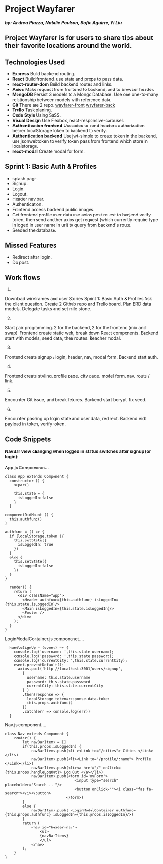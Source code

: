 # Project Wayfarer
##### by: Andrea Piazza, Natalie Poulson, Sofia Aguirre, Yi Liu
## Project Wayfarer is for users to share tips about their favorite locations around the world.

## Technologies Used
- __Express__ Build backend routing.
- __React__ Build frontend, use state and props to pass data.
- __react-router-dom__ Build backend routes and links.
- __Axios__ Make request from frontend to backend, and to browser header.
- __MongoDB__ Persist 3 models to a Mongo Database. Use one one-to-many relationship between models with reference data.
- __Git__ There are 2 repo.
[wayfarer-front](https://github.com/sofia-aguirre/wayfarer-front)
[wayfarer-back](https://github.com/sofia-aguirre/wayfarer-back)
- __Trello__ Task planing.
- __Code Style__ Using SaSS.
- __Visual Design__ Use Flexbox, react-responsive-carousel.
- __Authentication frontend__ Use axios to send headers authorization bearer localStorage token to backend to verify.
- __Authentication backend__ Use jwt-simple to create token in the backend, use jsonwebtoken to verify token pass from frontend which store in localstorage.
- __react-modal__ Create modal for form.

## Sprint 1: Basic Auth & Profiles
- splash page.
- Signup.
- Login.
- Logout.
- Header nav bar.
- Authentication.
- Frontend access backend public images.
- Get frontend profile user data use axios post reuest to bacjend verify token, then send another axios get request (which currently require type in loged in user name in url) to query from backend's route.
- Seeded the database.

## Missed Features
- Redirect after login.
- Do post.

## Work flows
1)
Download wireframes and user Stories Sprint 1: Basic Auth & Profiles
Ask the client question.
Create 2 Github repo and Trello board.
Plan ERD data models.
Delegate tasks and set mile stone.

2)
Start pair programming. 2 for the backend, 2 for the frontend (mix and swap).
Frontend create static web, break down React components.
Backend start with models, seed data, then routes.
Reacher modal.

3)
Frontend create signup / login, header, nav, modal form.
Backend start auth.

4)
Frontend create styling, profile page, city page, model form, nav, route / link.

5)
Encounter Git issue, and break fetures.
Backend start bcrypt, fix seed.

6)
Encounter passing up login state and user data, redirect.
Backend eidt payload in token, verify token.

## Code Snippets

#### NavBar view changing when logged in status switches after signup (or login):

App.js Componenet...
```
class App extends Component {
  constructor () {
    super()

    this.state = {
      isLoggedIn:false
    }
  }

componentDidMount () {  
  this.authfunc()
}

authfunc = () => {
  if (localStorage.token ){
    this.setState({
      isLoggedIn: true,
    })
  }
  else {
    this.setState({
      isLoggedIn:false
    })
  } 
}

  render() {
    return (
      <div className="App">
        <Header authfunc={this.authfunc} isLoggedIn={this.state.isLoggedIn}/>
        <Main isLoggedIn={this.state.isLoggedIn}/>
        <Footer />
      </div>
    );
  }
}
```

LoginModalContainer.js componenet....
```
  handleSignUp = (event) => {
    console.log('username: ',this.state.username);
    console.log('password: ',this.state.password);
    console.log('currentCity: ',this.state.currentCity);
    event.preventDefault();
      axios.post('http://localhost:3001/users/signup',
        {
          username: this.state.username,
          password: this.state.password,
          currentCity: this.state.currentCity
        } )
        .then(response => {
          localStorage.token=response.data.token
          this.props.authfunc()
        })
        .catch(err => console.log(err))
  }
```

Nav.js component....
```
class Nav extends Component {
    render() {
        let navBarItems = []
        if(this.props.isLoggedIn) {
            navBarItems.push(<li ><Link to="/cities"> Cities </Link></li>)
            navBarItems.push(<li><Link to="/profile/:name"> Profile </Link></li>)
            navBarItems.push(<li><a href="/" onClick={this.props.handleLogOut}> Log Out </a></li>)
            navBarItems.push(<form id='myForm'>
                                <input type="search" placeholder="Search ..."/>
                                <button onClick=""><i class="fas fa-search"></i></button>
                            </form>)
        }
        else {
            navBarItems.push( <LoginModalContainer authfunc={this.props.authfunc} isLoggedIn={this.props.isLoggedIn}/>)
        }
        return (
            <nav id="header-nav">
                <ul>
                {navBarItems}
                </ul>
            </nav>
        );
    }
}
```

